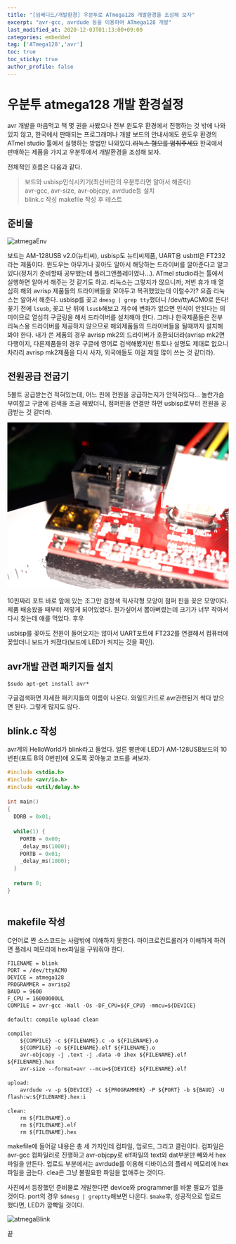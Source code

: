 ```yaml
---
title: "[임베디드/개발환경] 우분투로 ATmega128 개발환경을 조성해 보자"
excerpt: "avr-gcc, avrdude 등을 이용하여 ATmega128 개발"
last_modified_at: 2020-12-03T01:13:00+09:00
categories: embedded
tag: ['ATmega128','avr']
toc: true
toc_sticky: true
author_profile: false
---
```


# 우분투 atmega128 개발 환경설정

avr 개발을 마음먹고 책 몇 권을 사봤으나 전부 윈도우 환경에서 진행하는 것 밖에 나와있지 않고, 한국에서 판매되는 프로그래머나 개발 보드의 안내서에도 윈도우 환경의 ATmel studio 툴에서 실행하는 방법만 나와있다.~~리눅스 혐오를 멈춰주세요~~ 한국에서 판매하는 제품을 가지고 우분투에서 개발환경을 조성해 보자.

전체적인 흐름은 다음과 같다.

> 보드와 usbisp인식시키기(최신버전의 우분투라면 알아서 해준다)  
> avr-gcc, avr-size, avr-objcpy, avrdude등 설치  
> blink.c 작성
> makefile 작성 후 테스트

## 준비물

![atmegaEnv](/assets/images/Embedded/atmegaEnv.jpeg)

보드는 AM-128USB v2.0(뉴티씨), usbisp도 뉴티씨제품, UART용 usbttl은 FT232라는 제품이다.
윈도우는 아무거나 꽂아도 알아서 해당하는 드라이버를 깔아준다고 알고 있다(정처기 준비할때 공부했는데 플러그앤플레이였나...). ATmel studio라는 툴에서 실행하면 알아서 해주는 것 같기도 하고. 리눅스는 그렇지가 않으니까, 저번 휴가 때 열심히 해외 avrisp 제품들의 드라이버들을 모아두고 복귀했었는데 이럴수가?
요즘 리눅스는 알아서 해준다. usbisp를 꽂고 `dmesg | grep tty`했더니 /dev/ttyACM0로 뜬다!
꽂기 전에 `lsusb`, 꽂고 난 뒤에 `lsusb`해보고 개수에 변화가 없으면 인식이 안된다는 의미이므로 열심히 구글링을 해서 드라이버를 설치해야 한다. 그러나 한국제품들은 전부 리눅스용 드라이버를 제공하지 않으므로 해외제품들의 드라이버들을 될때까지 설치해봐야 한다. 내가 쓴 제품의 경우 avrisp mk2의 드라이버가 호환되더라(avrisp mk2면 다행이지, 다른제품들의 경우 구글에 영어로 검색해봤지만 튜토나 설명도 제대로 없으니 차라리 avrisp mk2제품을 다시 사자, 외국애들도 이걸 제일 많이 쓰는 것 같더라).

## 전원공급 전굽기

5볼트 공급받는건 적혀있는데, 어느 핀에 전원을 공급하는지가 안적혀있다... 놀란가슴 부여잡고 구글에 검색을 조금 해봤더니, 점퍼핀을 연결만 하면 usbisp로부터 전원을 공급받는 것 같더라.

![atmegaPower](/assets/images/Embedded/atmegaPower.jpeg)

10핀짜리 포트 바로 앞에 있는 조그만 검정색 직사각형 모양이 점퍼 핀을 꽂은 모양이다. 제품 배송왔을 때부터 저렇게 되어있었다. 뭔가싶어서 뽑아버렸는데 크기가 너무 작아서 다시 찾는데 애를 먹었다. 후우

usbisp를 꽂아도 전원이 들어오지는 않아서 UART포트에 FT232를 연결해서 컴퓨터에 꽂았더니 보드가 켜졌다(보드에 LED가 켜지는 것을 확인).

## avr개발 관련 패키지들 설치

``` shell
$sudo apt-get install avr*
```
구글검색하면 자세한 패키지들의 이름이 나온다. 와일드카드로 avr관련된거 싹다 받으면 된다. 그렇게 많지도 않다.

## blink.c 작성

avr계의 HelloWorld가 blink라고 들었다.
얼른 빵판에 LED가 AM-128USB보드의 10번핀(포트 B의 0번핀)에 오도록 꽂아놓고 코드를 써보자.

``` c
#include <stdio.h>
#include <avr/io.h>
#include <util/delay.h>

int main()
{
  DDRB = 0x01;
  
  while(1) {
    PORTB = 0x00;
    _delay_ms(1000);
    PORTB = 0x01;
    _delay_ms(1000);
  }
  
  return 0;
}
    
```

## makefile 작성

C언어로 짠 소스코드는 사람밖에 이해하지 못한다. 마이크로컨트롤러가 이해하게 하려면 플레시 메모리에 hex파일을 구워줘야 한다.

``` shell
FILENAME = blink
PORT = /dev/ttyACM0
DEVICE = atmega128
PROGRAMMER = avrisp2
BAUD = 9600
F_CPU = 16000000UL
COMPILE = avr-gcc -Wall -Os -DF_CPU=${F_CPU} -mmcu=${DEVICE}

default: compile upload clean

compile: 
	${COMPILE} -c ${FILENAME}.c -o ${FILENAME}.o
	${COMPILE} -o ${FILENAME}.elf ${FILENAME}.o
	avr-objcopy -j .text -j .data -O ihex ${FILENAME}.elf ${FILENAME}.hex
	avr-size --format=avr --mcu=${DEVICE} ${FILENAME}.elf

upload:
	avrdude -v -p ${DEVICE} -c ${PROGRAMMER} -P ${PORT} -b ${BAUD} -U flash:w:${FILENAME}.hex:i

clean:
	rm ${FILENAME}.o
	rm ${FILENAME}.elf
	rm ${FILENAME}.hex
```

makefile에 들어갈 내용은 총 세 가지인데 컴파일, 업로드, 그리고 클린이다.
컴파일은 avr-gcc 컴파일러로 진행하고 avr-objcpy로 elf파일의 text와 dat부분만 빼와서 hex파일을 만든다.
업로드 부분에서는 avrdude를 이용해 디바이스의 플레시 메모리에 hex파일을 굽는다.
clea은 그냥 불필요한 파일을 없애주는 것이다.

사진에서 등장했던 준비물로 개발한다면 device와 programmer를 바꿀 필요가 없을 것이다. port의 경우 `$dmesg | greptty`해보면 나온다.
`$make`후, 성공적으로 업로드 했다면, LED가 깜빡일 것이다.

![atmegaBlink](/assets/images/Embedded/atmegaBlink.jpg)

끝